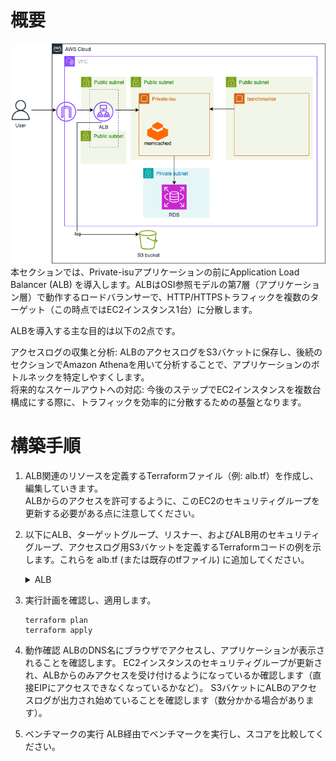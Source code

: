 # 概要
![04](../images/Private-isu04.png)  
本セクションでは、Private-isuアプリケーションの前にApplication Load Balancer (ALB) を導入します。ALBはOSI参照モデルの第7層（アプリケーション層）で動作するロードバランサーで、HTTP/HTTPSトラフィックを複数のターゲット（この時点ではEC2インスタンス1台）に分散します。

ALBを導入する主な目的は以下の2点です。

アクセスログの収集と分析: ALBのアクセスログをS3バケットに保存し、後続のセクションでAmazon Athenaを用いて分析することで、アプリケーションのボトルネックを特定しやすくします。  
将来的なスケールアウトへの対応: 今後のステップでEC2インスタンスを複数台構成にする際に、トラフィックを効率的に分散するための基盤となります。  

# 構築手順
1. ALB関連のリソースを定義するTerraformファイル（例: alb.tf）を作成し、編集していきます。  
    ALBからのアクセスを許可するように、このEC2のセキュリティグループを更新する必要がある点に注意してください。
2. 以下にALB、ターゲットグループ、リスナー、およびALB用のセキュリティグループ、アクセスログ用S3バケットを定義するTerraformコードの例を示します。これらを alb.tf (または既存のtfファイル) に追加してください。

    <details>
    <summary>ALB</summary>

    ```
    data "aws_caller_identity" "current" {}
    data "aws_elb_service_account" "tf_elb_service_account" {}

    resource "aws_lb" "private_isu_alb" {
    name               = "Private-isu-alb"
    internal           = false
    load_balancer_type = "application"
    security_groups    = [aws_security_group.alb.id]
    subnets            = [aws_subnet.public_1a.id, aws_subnet.public_1c.id]

    access_logs {
        bucket  = aws_s3_bucket.lb_logs.id
        prefix  = "private-isu"
        enabled = true
    }
    }

    resource "aws_lb_target_group" "private_isu" {
    name     = "Private-isu"
    port     = 80
    protocol = "HTTP"
    vpc_id   = aws_vpc.vpc.id

    health_check {
        path                = "/"
        interval            = 30
        timeout             = 5
        healthy_threshold   = 2
        unhealthy_threshold = 2
        matcher             = "200-299"
    }
    }

    resource "aws_lb_target_group_attachment" "private_isu" {
    target_group_arn = aws_lb_target_group.private_isu.arn
    target_id        = web.id
    }

    resource "aws_lb_listener" "private_isu" {
    load_balancer_arn = aws_lb.private_isu_alb.arn
    port              = 80
    protocol          = "HTTP"

    default_action {
        type             = "forward"
        target_group_arn = aws_lb_target_group.private_isu.arn
    }
    }

    resource "aws_lb_listener_rule" "private_isu" {
    listener_arn = aws_lb_listener.private_isu.arn
    priority     = 100

    action {
        type             = "forward"
        target_group_arn = aws_lb_target_group.private_isu.arn
    }

    condition {
        path_pattern {
        values = ["*"]
        }
    }
    }

    resource "aws_s3_bucket" "lb_logs" {
    bucket = "private-isu-alb-logs-${data.aws_caller_identity.current.account_id}"
    }

    resource "aws_s3_bucket_policy" "lb_logs" {
    bucket = aws_s3_bucket.lb_logs.id

    policy = data.aws_iam_policy_document.lb_logs_policy.json
    }

    data "aws_iam_policy_document" "lb_logs_policy" {
    statement {
        actions = ["s3:PutObject"]

        principals {
        type        = "AWS"
        identifiers = [data.aws_elb_service_account.tf_elb_service_account.arn]
        }

        resources = [
        "${aws_s3_bucket.lb_logs.arn}/*",
        ]
    }
    }
    ```

    </details>

3. 実行計画を確認し、適用します。
    ```
    terraform plan
    terraform apply
    ```

4. 動作確認
    ALBのDNS名にブラウザでアクセスし、アプリケーションが表示されることを確認します。
    EC2インスタンスのセキュリティグループが更新され、ALBからのみアクセスを受け付けるようになっているか確認します（直接EIPにアクセスできなくなっているかなど）。
    S3バケットにALBのアクセスログが出力され始めていることを確認します（数分かかる場合があります）。

5. ベンチマークの実行
    ALB経由でベンチマークを実行し、スコアを比較してください。